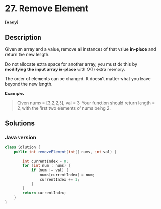 # 27. Remove Element

**[easy]**

## Description

Given an array and a value, remove all instances of that value **in-place** and return the new length.

Do not allocate extra space for another array, you must do this by **modifying the input array in-place** with O(1) extra memory.

The order of elements can be changed. It doesn't matter what you leave beyond the new length.

**Example:**

> Given nums = [3,2,2,3], val = 3,
Your function should return length = 2, with the first two elements of nums being 2.

## Solutions

### Java version

```java
class Solution {
    public int removeElement(int[] nums, int val) {
        
        int currentIndex = 0;
        for (int num : nums) {
            if (num != val) {
                nums[currentIndex] = num;
                currentIndex += 1;
            }
        }
        return currentIndex;
    }
}
```

